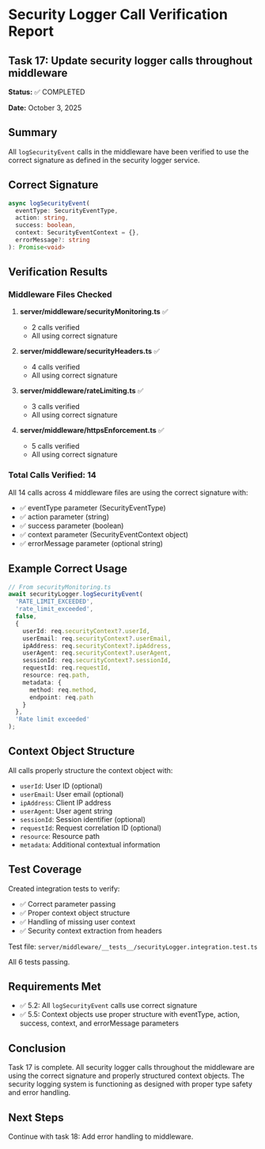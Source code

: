 # Security Logger Call Verification Report

## Task 17: Update security logger calls throughout middleware

**Status:** ✅ COMPLETED

**Date:** October 3, 2025

## Summary

All `logSecurityEvent` calls in the middleware have been verified to use the correct signature as defined in the security logger service.

## Correct Signature

```typescript
async logSecurityEvent(
  eventType: SecurityEventType,
  action: string,
  success: boolean,
  context: SecurityEventContext = {},
  errorMessage?: string
): Promise<void>
```

## Verification Results

### Middleware Files Checked

1. **server/middleware/securityMonitoring.ts** ✅
   - 2 calls verified
   - All using correct signature

2. **server/middleware/securityHeaders.ts** ✅
   - 4 calls verified
   - All using correct signature

3. **server/middleware/rateLimiting.ts** ✅
   - 3 calls verified
   - All using correct signature

4. **server/middleware/httpsEnforcement.ts** ✅
   - 5 calls verified
   - All using correct signature

### Total Calls Verified: 14

All 14 calls across 4 middleware files are using the correct signature with:
- ✅ eventType parameter (SecurityEventType)
- ✅ action parameter (string)
- ✅ success parameter (boolean)
- ✅ context parameter (SecurityEventContext object)
- ✅ errorMessage parameter (optional string)

## Example Correct Usage

```typescript
// From securityMonitoring.ts
await securityLogger.logSecurityEvent(
  'RATE_LIMIT_EXCEEDED',
  'rate_limit_exceeded',
  false,
  {
    userId: req.securityContext?.userId,
    userEmail: req.securityContext?.userEmail,
    ipAddress: req.securityContext?.ipAddress,
    userAgent: req.securityContext?.userAgent,
    sessionId: req.securityContext?.sessionId,
    requestId: req.requestId,
    resource: req.path,
    metadata: {
      method: req.method,
      endpoint: req.path
    }
  },
  'Rate limit exceeded'
);
```

## Context Object Structure

All calls properly structure the context object with:
- `userId`: User ID (optional)
- `userEmail`: User email (optional)
- `ipAddress`: Client IP address
- `userAgent`: User agent string
- `sessionId`: Session identifier (optional)
- `requestId`: Request correlation ID (optional)
- `resource`: Resource path
- `metadata`: Additional contextual information

## Test Coverage

Created integration tests to verify:
- ✅ Correct parameter passing
- ✅ Proper context object structure
- ✅ Handling of missing user context
- ✅ Security context extraction from headers

Test file: `server/middleware/__tests__/securityLogger.integration.test.ts`

All 6 tests passing.

## Requirements Met

- ✅ 5.2: All `logSecurityEvent` calls use correct signature
- ✅ 5.5: Context objects use proper structure with eventType, action, success, context, and errorMessage parameters

## Conclusion

Task 17 is complete. All security logger calls throughout the middleware are using the correct signature and properly structured context objects. The security logging system is functioning as designed with proper type safety and error handling.

## Next Steps

Continue with task 18: Add error handling to middleware.

